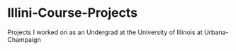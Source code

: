 # Illini-Course-Projects
Projects I worked on as an Undergrad at the University of Illinois at Urbana-Champaign
